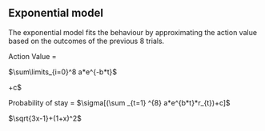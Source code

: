 ## Exponential model

The exponential model fits the behaviour by approximating the action value based on the outcomes of the previous 8 trials.  


Action Value = 

$\sum\limits_{i=0}^8 a*e^{-b*t}$ 



+c$


 






Probability of stay = $\sigma[(\sum _{t=1} ^{8} a*e^{b*t}*r_{t})+c]$

$\sqrt{3x-1}+(1+x)^2$
